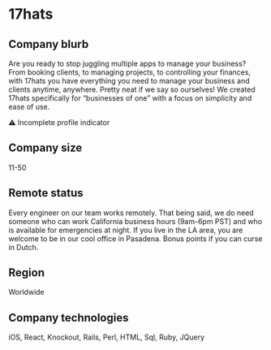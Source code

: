 # 17hats

## Company blurb

Are you ready to stop juggling multiple apps to manage your business? From booking clients, to managing projects, to controlling your finances, with 17hats you have everything you need to manage your business and clients anytime, anywhere. Pretty neat if we say so ourselves! We created 17hats specifically for “businesses of one” with a focus on simplicity and ease of use.

⚠ Incomplete profile indicator

## Company size

11-50

## Remote status

Every engineer on our team works remotely. That being said, we do need someone who can work California business hours (9am-6pm PST) and who is available for emergencies at night. If you live in the LA area, you are welcome to be in our cool office in Pasadena. Bonus points if you can curse in Dutch.

## Region

Worldwide

## Company technologies

iOS, React, Knockout, Rails, Perl, HTML, Sql, Ruby, JQuery
